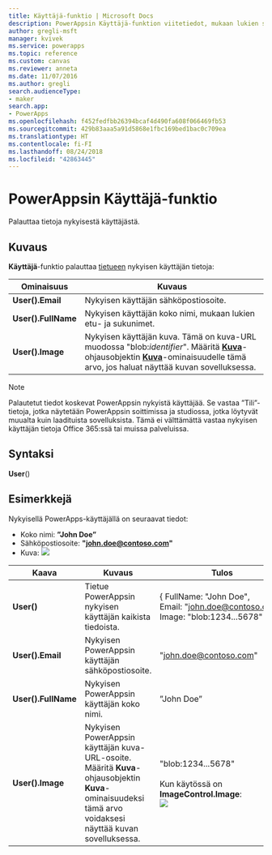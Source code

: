 ```yaml
---
title: Käyttäjä-funktio | Microsoft Docs
description: PowerAppsin Käyttäjä-funktion viitetiedot, mukaan lukien syntaksi
author: gregli-msft
manager: kvivek
ms.service: powerapps
ms.topic: reference
ms.custom: canvas
ms.reviewer: anneta
ms.date: 11/07/2016
ms.author: gregli
search.audienceType:
- maker
search.app:
- PowerApps
ms.openlocfilehash: f452fedfbb26394bcaf4d490fa608f066469fb53
ms.sourcegitcommit: 429b83aaa5a91d5868e1fbc169bed1bac0c709ea
ms.translationtype: HT
ms.contentlocale: fi-FI
ms.lasthandoff: 08/24/2018
ms.locfileid: "42863445"
---
```

# <a name="user-function-in-powerapps"></a>PowerAppsin Käyttäjä-funktio
Palauttaa tietoja nykyisestä käyttäjästä.

## <a name="description"></a>Kuvaus
**Käyttäjä**-funktio palauttaa [tietueen](../working-with-tables.md#records) nykyisen käyttäjän tietoja:

| Ominaisuus | Kuvaus |
| --- | --- |
| **User().Email** |Nykyisen käyttäjän sähköpostiosoite. |
| **User().FullName** |Nykyisen käyttäjän koko nimi, mukaan lukien etu- ja sukunimet. |
| **User().Image** |Nykyisen käyttäjän kuva. Tämä on kuva-URL muodossa "blob:*identifier*". Määritä **[Kuva](../controls/control-image.md)**-ohjausobjektin **[Kuva](../controls/properties-visual.md)**-ominaisuudelle tämä arvo, jos haluat näyttää kuvan sovelluksessa. |

> [!NOTE]
> Palautetut tiedot koskevat PowerAppsin nykyistä käyttäjää.  Se vastaa ”Tili”-tietoja, jotka näytetään PowerAppsin soittimissa ja studiossa, jotka löytyvät muualta kuin laadituista sovelluksista.  Tämä ei välttämättä vastaa nykyisen käyttäjän tietoja Office 365:ssä tai muissa palveluissa.

## <a name="syntax"></a>Syntaksi
**User**()

## <a name="examples"></a>Esimerkkejä
Nykyisellä PowerApps-käyttäjällä on seuraavat tiedot:

* Koko nimi: **”John Doe”**
* Sähköpostiosoite: **"john.doe@contoso.com"**
* Kuva: ![](media/function-user/john-doe-picture.png) 

|       Kaava       |                                                                    Kuvaus                                                                    |                                                 Tulos                                                  |
|---------------------|---------------------------------------------------------------------------------------------------------------------------------------------------|---------------------------------------------------------------------------------------------------------|
|     **User()**      |                                             Tietue PowerAppsin nykyisen käyttäjän kaikista tiedoista.                                             |    { FullName:&nbsp;"John Doe", Email:&nbsp;"john.doe@contoso.com", Image:&nbsp;"blob:1234...5678" }    |
|  **User().Email**   |                                                 Nykyisen PowerAppsin käyttäjän sähköpostiosoite.                                                  |                                         "john.doe@contoso.com"                                          |
| **User().FullName** |                                                   Nykyisen PowerAppsin käyttäjän koko nimi.                                                    |                                               ”John Doe”                                                |
|  **User().Image**   | Nykyisen PowerAppsin käyttäjän kuva-URL-osoite.  Määritä **Kuva**-ohjausobjektin **Kuva**-ominaisuudeksi tämä arvo voidaksesi näyttää kuvan sovelluksessa. | "blob:1234...5678"<br><br>Kun käytössä on **ImageControl.Image**:<br>![](media/function-user/john-doe-picture.png) |

